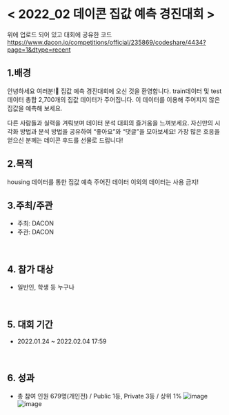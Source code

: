 
# < 2022_02 데이콘 집값 예측 경진대회 >

위에 업로드 되어 있고 대회에 공유한 코드
https://www.dacon.io/competitions/official/235869/codeshare/4434?page=1&dtype=recent


## 1.배경  
안녕하세요 여러분!🙌 집값 예측 경진대회에 오신 것을 환영합니다.
train데이터 및 test데이터 총합 2,700개의 집값 데이터가 주어집니다.
이 데이터를 이용해 주어지지 않은 집값을 예측해 보세요.

다른 사람들과 실력을 겨뤄보며 데이터 분석 대회의 즐거움을 느껴보세요.
자신만의 시각화 방법과 분석 방법을 공유하여 “좋아요”와 “댓글”을 모아보세요!
가장 많은 호응을 얻으신 분께는 데이콘 후드를 선물로 드립니다!
<br>

## 2.목적  
 housing 데이터를 통한 집값 예측
주어진 데이터 이외의 데이터는 사용 금지!
<br>

## 3.주최/주관  
 - 주최: DACON
 - 주관: DACON 
<br>

## 4. 참가 대상  
 - 일반인, 학생 등 누구나  

<br>

## 5. 대회 기간
 -  2022.01.24 ~ 2022.02.04 17:59
<br>

## 6. 성과
 - 총 참여 인원 679명(개인전) / Public 1등, Private 3등 / 상위 1%
![image](https://user-images.githubusercontent.com/55688416/152961782-52c86e49-0d8b-44cb-9278-df6312f6ba4f.png)
![image](https://user-images.githubusercontent.com/55688416/152961855-213b88e9-1128-4842-b887-75e843a7a8e1.png)

<br>

